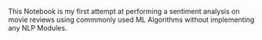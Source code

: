 This Notebook is my first attempt at performing a sentiment analysis on movie reviews using commmonly used ML Algorithms without implementing any NLP Modules.
